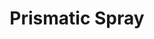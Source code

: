 ---
title: "Prismatic Spray"
permalink: /spells/prismatic-spray/
tags:
  - Spell
  - 7th Level
  - Evocation
  - Damage
  - 
available_for:
  - Sorcerer
  - Wizard
level: "7th Level"
school: "Evocation"
area: "60 ft"
shape: "Cone"
comp:
  - V
  - S
attack: "DEX Save"
effect: ""
description: |
  Eight multicolored rays of light flash from your hand. Each ray is a different color and has a different power and purpose. Each creature in a 60-foot cone must make a dexterity saving throw. For each target, roll a d8 to determine which color ray affects it.

  ***1. Red.*** The target takes 10d6 fire damage on a failed save, or half as much damage on a successful one.

  ***2. Orange.*** The target takes 10d6 acid damage on a failed save, or half as much damage on a successful one.

  ***3. Yellow.*** The target takes 10d6 lightning damage on a failed save, or half as much damage on a successful one.

  ***4. Green.*** The target takes 10d6 poison damage on a failed save, or half as much damage on a successful one.

  ***5. Blue.*** The target takes 10d6 cold damage on a failed save, or half as much damage on a successful one.

  ***6. Indigo.*** On a failed save, the target is restrained. It must then make a constitution saving throw at the end of each of its turns. If it successfully saves three times, the spell ends. If it fails its save three times, it permanently turns to stone and is subjected to the petrified condition. The successes and failures don't need to be consecutive; keep track of both until the target collects three of a kind.

  ***7. Violet.*** On a failed save, the target is blinded. It must then make a wisdom saving throw at the start of your next turn. A successful save ends the blindness. If it fails that save, the creature is transported to another plane of existence of the GM's choosing and is no longer blinded. (Typically, a creature that is on a plane that isn't its home plane is banished home, while other creatures are usually cast into the Astral or Ethereal planes.)

  ***8. Special.*** The target is struck by two rays. Roll twice more, rerolling any 8.
excerpt: "Eight multicolored rays of light flash from your hand."
source: "Basic Rules"
---